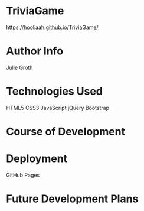 # TriviaGame
https://hooliaah.github.io/TriviaGame/

# Author Info
Julie Groth

# Technologies Used
HTML5
CSS3
JavaScript
jQuery
Bootstrap

# Course of Development


# Deployment 
GitHub Pages

# Future Development Plans
